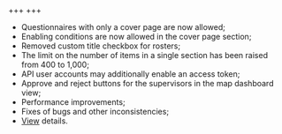 +++
+++

- Questionnaires with only a cover page are now allowed;
- Enabling conditions are now allowed in the cover page section;
- Removed custom title checkbox for rosters;
- The limit on the number of items in a single section has been raised from 400 to 1,000;
- API user accounts may additionally enable an access token;
- Approve and reject buttons for the supervisors in the map dashboard view;
- Performance improvements;
- Fixes of bugs and other inconsistencies;
- [View](/release-notes/version-22-02) details.
